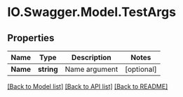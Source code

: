 # IO.Swagger.Model.TestArgs
## Properties

Name | Type | Description | Notes
------------ | ------------- | ------------- | -------------
**Name** | **string** | Name argument | [optional] 

[[Back to Model list]](../README.md#documentation-for-models) [[Back to API list]](../README.md#documentation-for-api-endpoints) [[Back to README]](../README.md)

